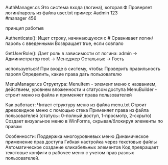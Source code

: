 AuthManager.cs
Это система входа (логина), которая:Ф
Проверяет логин/пароль из файла user.txt
пример: 
#admin 123  
#manager 456

принцип работыв

Authenticate():
Ищет строку, начинающуюся с #
Сравнивает логин/пароль с введенными
Возвращает true, если совпало

GetUserRole():
Дает роль в зависимости от логина:
admin → Администратор
root → Менеджер
Остальные → Гость

используеться!
При входе в систему, чтобы:
Проверить правильность пароля
Определить, какие права дать пользователю


MenuManager.cs
Структура:
MenuItem - элемент меню с названием, действием, уровнем вложенности и статусом доступа
MenuBuilder - строит меню из файла и применяет права пользователей

Как работает:
Читает структуру меню из файла menu.txt 
Строит древовидное меню с помощью стека
Применяет права из файла пользователей (статусы: 0-полный доступ, 1-просмотр, 2-скрыто)
Создает визуальное меню в WinForms, скрывая/блокируя элементы по правам

Особенности:
Поддержка многоуровневых меню
Динамическое применение прав доступа
Гибкая настройка через текстовые файлы
Автоматическое создание кликабельных элементов
Код превращает текстовые конфиги в рабочее меню с учетом прав разных пользователей.

